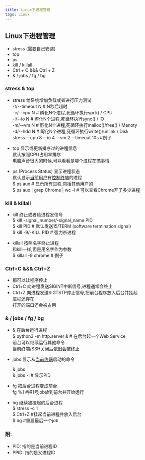 ```yaml
---
title: Linux下进程管理
tags: Linux
---
```


## Linux下进程管理  

* stress (需要自己安装)  
* top  
* ps  
* kill / killall  
* Ctrl + C &&& Ctrl + Z  
* & / jobs / fg / bg  

### stress & top  
  
* stress 给系统增加负载或者进行压力测试  
    -t/--timeout N   # N秒后超时  
    -c/--cpu N       # 孵化N个进程,死循环执行sprt() / CPU  
    -i/--io  N       # 孵化N个进程,死循环执行sync() / IO  
    -m/--vm  N       # 孵化N个进程,死循环执行malloc()/free() / Menoty  
    -d/--hdd N       # 孵化N个进程,死循环执行write()/unlink / Disk  
    stress --cpu 8 --io 4 --vm 2 --timeout 10s      #例子  
      
* top 显示或更新排序过的进程信息  
    默认按照CPU占用率排序  
    电脑声音很大的时候,可以看看是哪个进程在搞事情  
    
* ps (Process Status) 显示进程状态  
    默认显示<u>当前用户</u>有<u>控制终端</u>的进程  
    $ ps aux    # 显示所有进程,包括其他用户的  
    $ ps aux | grep Chrome | wc -l  # 可以查看Chrome开了多少进程  
    
### kill & killall  

* kill 终止或者给进程发信号  
    $ kill -signal_number/-signal_name PID  
    $ kill PID      # 默认发送15/TERM (software termination signal)  
    $ kill -9/-KILL PID # 强力杀进程  
    
* killall 按照名字终止进程  
    和kill一样,但是用名字作为参数  
    $ killall -9 chrome     # 例子  

### Ctrl+C &&& Ctrl+Z

* 都可以让程序停止  
* Ctrl+C 向进程发送SIGINT中断信号,进程通常会终止  
* Ctrl+Z 向进程发送SIGTSTP停止信号,把前台程序放入后台并挂起    
    进程还存在  
    打开的端口还会被占用   

### & / jobs / fg / bg  
  
* & 在后台运行进程  
    $ python3 -m http.server & # 在后台起一个Web Service  
    前台可以继续运行其他命令  
    当前终端/SSH关闭后依旧会被终止
      
* jobs 显示从<u>当前终端</u>启动的命令
  
    & jobs  
    & jobs -l # 显示PID  
* fg 把后台进程变成前台  
    fg %1   #把1号job放到前台并开始运行  
    
* bg 继续被挂起的后台进程  
    $ stress -c 1  
    $ Ctrl+Z    #挂起当前进程并放入后台  
    $ bg    #重启最后一个job  
      
### 附:  
* PID: 指的是当前进程ID  
* PPID: 指的是父进程ID  